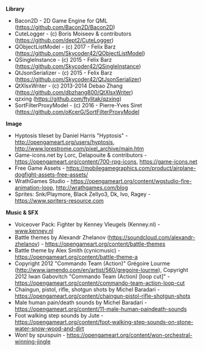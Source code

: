 **Library**

- Bacon2D - 2D Game Engine for QML (https://github.com/Bacon2D/Bacon2D)
- CuteLogger - (c) Boris Moiseev & contributors (https://github.com/dept2/CuteLogger)
- QObjectListModel - (c) 2017 - Felix Barz (https://github.com/Skycoder42/QObjectListModel)
- QSingleInstance - (c) 2015 - Felix Barz (https://github.com/Skycoder42/QSingleInstance)
- QtJsonSerializer - (c) 2015 - Felix Barz (https://github.com/Skycoder42/QtJsonSerializer)
- QtXlsxWriter - (c) 2013-2014 Debao Zhang (https://github.com/dbzhang800/QtXlsxWriter)
- qzxing (https://github.com/ftylitak/qzxing) 
- SortFilterProxyModel - (c) 2016 - Pierre-Yves Siret (https://github.com/oKcerG/SortFilterProxyModel

**Image**

- Hyptosis tileset by Daniel Harris "Hyptosis" - http://opengameart.org/users/hyptosis, http://www.lorestrome.com/pixel_archive/main.htm
- Game-icons.net by Lorc, Delapouite & contributors - https://opengameart.org/content/700-rpg-icons, https://game-icons.net
- Free Game Assets - https://mobilegamegraphics.com/product/airplane-dogfight-assets-free-assets/
- WrathGames Studio - https://opengameart.org/content/wgstudio-fire-animation-loop, http://wrathgames.com/blog
- Sprites: Snk/Playmore, Black Zellyo3, Dk, Ivo, Ragey  - https://www.spriters-resource.com

**Music & SFX**

- Voiceover Pack: Fighter by Kenney Vleugels (Kenney.nl) - www.kenney.nl
- Battle themes by Alexandr Zhelanov (https://soundcloud.com/alexandr-zhelanov) - https://opengameart.org/content/battle-themes
- Battle theme by Alex Smith (cynicmusic) - https://opengameart.org/content/battle-theme-a
- Copyright 2012 "Commando Team (Action)" Grégoire Lourme (http://www.jamendo.com/en/artist/560/gregoire-lourme), Copyright 2012 Iwan Gabovitch "Commando Team (Action) [loop cut]" - https://opengameart.org/content/commando-team-action-loop-cut
- Chaingun, pistol, rifle, shotgun shots by Michel Baradari - https://opengameart.org/content/chaingun-pistol-rifle-shotgun-shots
- Male human pain/death sounds by Michel Baradari - https://opengameart.org/content/11-male-human-paindeath-sounds
- Foot walking step sounds by Jute - https://opengameart.org/content/foot-walking-step-sounds-on-stone-water-snow-wood-and-dirt
- Won! by spuispuin - https://opengameart.org/content/won-orchestral-winning-jingle
